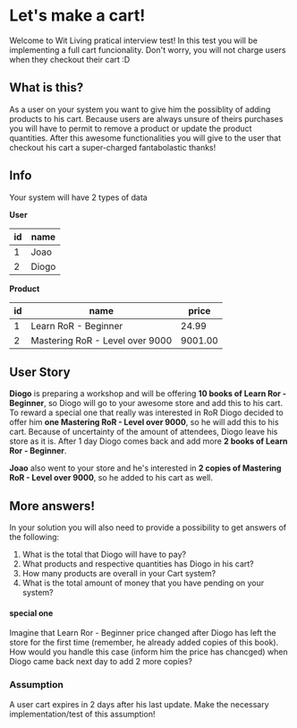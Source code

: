 # Let's make a cart!

Welcome to Wit Living pratical interview test! In this test you will be implementing a full cart funcionality. Don't worry, you will not charge users when they checkout their cart :D

## What is this?

As a user on your system you want to give him the possiblity of adding products to his cart. Because users are always unsure of theirs purchases you will have to permit to remove a product or update the product quantities.
After this awesome functionalities you will give to the user that checkout his cart a super-charged fantabolastic thanks!

## Info
Your system will have 2 types of data

**User**

| id | name |
| ------ | ------ |
| 1 | Joao |
| 2 | Diogo |

**Product**

| id | name | price |
| ------ | ------ | ------ |
| 1 | Learn RoR - Beginner | 24.99
| 2 | Mastering RoR - Level over 9000 | 9001.00

## User Story

**Diogo** is preparing a workshop and will be offering **10 books of Learn Ror - Beginner**, so Diogo will go to your awesome store and add this to his cart. To reward a special one that really was interested in RoR Diogo decided to offer him **one Mastering RoR - Level over 9000**, so he will add this to his cart. Because of uncertainty of the amount of attendees, Diogo leave his store as it is. After 1 day Diogo comes back and add more **2 books of Learn Ror - Beginner**.

**Joao** also went to your store and he's interested in **2 copies of Mastering RoR - Level over 9000**, so he added to his cart as well.

## More answers!
In your solution you will also need to provide a possibility to get answers of the following:

1. What is the total that Diogo will have to pay?
2. What products and respective quantities has Diogo in his cart?
3. How many products are overall in your Cart system?
4. What is the total amount of money that you have pending on your system?

#### special one
Imagine that Learn Ror - Beginner price changed after Diogo has left the store for the first time (remember, he already added copies of this book).
How would you handle this case (inform him the price has chancged) when Diogo came back next day to add 2 more copies?

### Assumption
A user cart expires in 2 days after his last update. Make the necessary implementation/test of this assumption!
